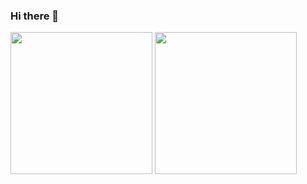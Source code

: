 ### Hi there 👋
<img height=227 align="top" src="https://github-readme-stats.vercel.app/api?username=blckbearx&include_all_commits=true&count_private=true&show_icons=true&theme=dark&line_height=30"> <img height=227 align="top" src="https://github-readme-stats.vercel.app/api/top-langs/?username=blckbearx&layout=donut&theme=dark"/>
<!--
**blckbearx/blckbearx** is a ✨ _special_ ✨ repository because its `README.md` (this file) appears on your GitHub profile.

Here are some ideas to get you started:

- 🔭 I’m currently working on ...
- 🌱 I’m currently learning ...
- 👯 I’m looking to collaborate on ...
- 🤔 I’m looking for help with ...
- 💬 Ask me about ...
- 📫 How to reach me: ...
- 😄 Pronouns: ...
- ⚡ Fun fact: ...
-->

